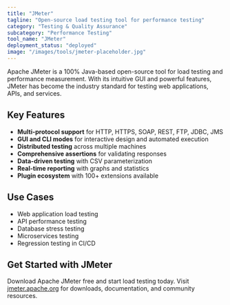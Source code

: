 ```yaml
---
title: "JMeter"
tagline: "Open-source load testing tool for performance testing"
category: "Testing & Quality Assurance"
subcategory: "Performance Testing"
tool_name: "JMeter"
deployment_status: "deployed"
image: "/images/tools/jmeter-placeholder.jpg"
---
```

Apache JMeter is a 100% Java-based open-source tool for load testing and performance measurement. With its intuitive GUI and powerful features, JMeter has become the industry standard for testing web applications, APIs, and services.

## Key Features

- **Multi-protocol support** for HTTP, HTTPS, SOAP, REST, FTP, JDBC, JMS
- **GUI and CLI modes** for interactive design and automated execution
- **Distributed testing** across multiple machines
- **Comprehensive assertions** for validating responses
- **Data-driven testing** with CSV parameterization
- **Real-time reporting** with graphs and statistics
- **Plugin ecosystem** with 100+ extensions available

## Use Cases

- Web application load testing
- API performance testing
- Database stress testing
- Microservices testing
- Regression testing in CI/CD

## Get Started with JMeter

Download Apache JMeter free and start load testing today. Visit [jmeter.apache.org](https://jmeter.apache.org) for downloads, documentation, and community resources.
